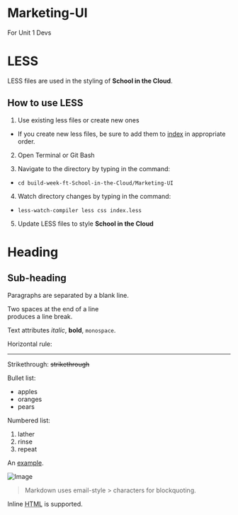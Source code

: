 # Marketing-UI
For Unit 1 Devs

LESS
===

LESS files are used in the styling of **School in the Cloud**.

How to use LESS
---

1. Use existing less files or create new ones
* If you create new less files, be sure to add them to [index](https://github.com/build-week-ft-School-in-the-Cloud/Marketing-UI/blob/master/less/index.less) in appropriate order.

2. Open Terminal or Git Bash

3. Navigate to the directory by typing in the command:
* `cd build-week-ft-School-in-the-Cloud/Marketing-UI`

4. Watch directory changes by typing in the command:
* `less-watch-compiler less css index.less`

5. Update LESS files to style **School in the Cloud**

Heading
=======

Sub-heading
-----------

Paragraphs are separated
by a blank line.

Two spaces at the end of a line  
produces a line break.

Text attributes _italic_, 
**bold**, `monospace`.

Horizontal rule:

---

Strikethrough:
~~strikethrough~~

Bullet list:

  * apples
  * oranges
  * pears

Numbered list:

  1. lather
  2. rinse
  3. repeat

An [example](http://example.com).

![Image](Icon-pictures.png "icon")

> Markdown uses email-style > characters for blockquoting.

Inline <abbr title="Hypertext Markup Language">HTML</abbr> is supported.
